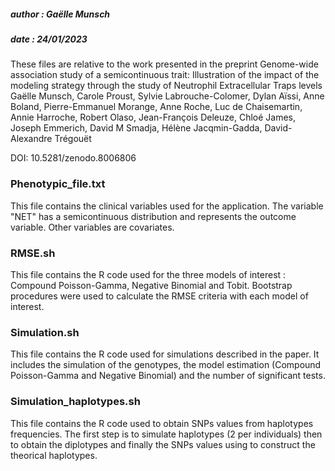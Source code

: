 
##### author : Gaëlle Munsch
##### date : 24/01/2023

These files are relative to the work presented in the preprint  Genome-wide association study of a semicontinuous trait: Illustration of the impact of the modeling strategy through the study of Neutrophil Extracellular Traps levels
Gaëlle Munsch, Carole Proust, Sylvie Labrouche-Colomer, Dylan Aïssi, Anne Boland, Pierre-Emmanuel Morange, Anne Roche, Luc de Chaisemartin, Annie Harroche, Robert Olaso, Jean-François Deleuze, Chloé James, Joseph Emmerich, David M Smadja, Hélène Jacqmin-Gadda, David-Alexandre Trégouët

DOI: 10.5281/zenodo.8006806

### Phenotypic_file.txt
This file contains the clinical variables used for the application. The variable "NET" has a semicontinuous distribution and represents the outcome variable. Other variables are covariates.

### RMSE.sh
This file contains the R code used for the three models of interest : Compound Poisson-Gamma, Negative Binomial and Tobit.
Bootstrap procedures were used to calculate the RMSE criteria with each model of interest.

### Simulation.sh
This file contains the R code used for simulations described in the paper. It includes the simulation of the genotypes, the model estimation (Compound Poisson-Gamma and Negative Binomial) and the number of significant tests.

### Simulation_haplotypes.sh
This file contains the R code used to obtain SNPs values from haplotypes frequencies. The first step is to simulate haplotypes (2 per individuals) then to obtain the diplotypes and finally the SNPs values using to construct the theorical haplotypes.
